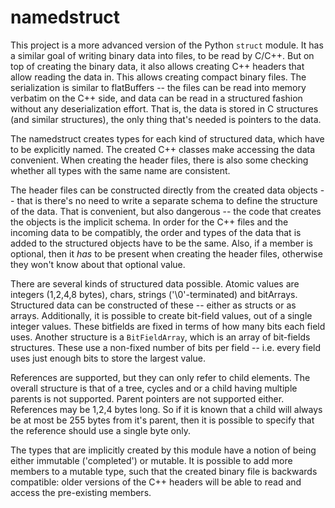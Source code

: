 # namedstruct

This project is a more advanced version of the Python `struct`
module. It has a similar goal of writing binary data into files, to be
read by C/C++. But on top of creating the binary data, it also allows
creating C++ headers that allow reading the data in. This allows
creating compact binary files. The serialization is similar to
flatBuffers -- the files can be read into memory verbatim on the C++
side, and data can be read in a structured fashion without any
deserialization effort. That is, the data is stored in C structures
(and similar structures), the only thing that's needed is pointers to
the data.

The namedstruct creates types for each kind of structured data, which
have to be explicitly named. The created C++ classes make accessing
the data convenient. When creating the header files, there
is also some checking whether all types with the same name are
consistent.

The header files can be constructed directly from the created data
objects -- that is there's no need to write a separate schema to
define the structure of the data. That is convenient, but also
dangerous -- the code that creates the objects is the implicit
schema. In order for the C++ files and the incoming data to be
compatibly, the order and types of the data that is added to the
structured objects have to be the same. Also, if a member is optional,
then it _has_ to be present when creating the header files, otherwise
they won't know about that optional value.

There are several kinds of structured data possible. Atomic values are
integers (1,2,4,8 bytes), chars, strings ('\0'-terminated) and
bitArrays. Structured data can be constructed of these -- either as
structs or as arrays. Additionally, it is possible to create bit-field
values, out of a single integer values. These bitfields are fixed
in terms of how many bits each field uses. Another structure is a
`BitFieldArray`, which is an array of bit-fields structures. These use a non-fixed
number of bits per field -- i.e. every field uses just enough bits to store
the largest value.

References are supported, but they can only refer to child elements.
The overall structure is that of a tree, cycles and or a child having
multiple parents is not supported. Parent pointers are not supported either.
References may be 1,2,4 bytes long. So if it is known that a child
will always be at most be 255 bytes from it's parent, then it is possible
to specify that the reference should use a single byte only.

The types that are implicitly created by this module have a notion of
being either immutable ('completed') or mutable. It is possible to add
more members to a mutable type, such that the created binary file is
backwards compatible: older versions of the C++ headers will be able
to read and access the pre-existing members.




